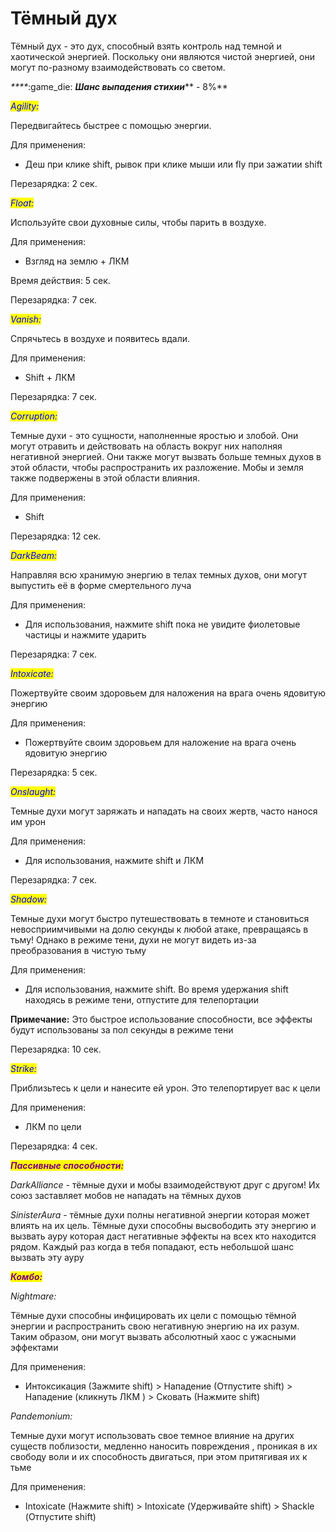 # Тёмный дух

Тёмный дух - это дух, способный взять контроль над темной и хаотической энергией. Поскольку они являются чистой энергией, они могут по-разному взаимодействовать со светом.

_****_:game\_die: _**Шанс выпадения стихии**_** - 8%**

_<mark style="color:blue;">Agility:</mark>_

Передвигайтесь быстрее с помощью энергии.

Для применения:&#x20;

* &#x20;Деш при клике shift, рывок  при клике мыши или fly при зажатии shift

Перезарядка: 2 сек.

_<mark style="color:blue;">Float:</mark>_

Используйте свои духовные силы, чтобы парить в воздухе.

Для применения:&#x20;

* &#x20;Взгляд на землю + ЛКМ

Время действия: 5 сек.

Перезарядка: 7 сек.

_<mark style="color:blue;">Vanish:</mark>_

Спрячьтесь в воздухе и появитесь вдали.

Для применения:&#x20;

* &#x20;Shift + ЛКМ

Перезарядка: 7 сек.

_<mark style="color:blue;">Corruption:</mark>_

Темные духи - это сущности, наполненные яростью и злобой. Они могут отравить и действовать на область вокруг них наполняя негативной энергией. Они также могут вызвать больше темных духов в этой области, чтобы распространить их разложение. Мобы и земля также подвержены в этой области влияния.

Для применения:&#x20;

* &#x20;Shift

Перезарядка: 12 сек.

_<mark style="color:blue;">DarkBeam:</mark>_

Направляя всю хранимую энергию в телах темных духов, они могут выпустить её в форме смертельного луча

Для применения:&#x20;

* &#x20;Для использования, нажмите shift пока не увидите фиолетовые частицы и нажмите ударить

Перезарядка: 7 сек.

_<mark style="color:blue;">Intoxicate:</mark>_

Пожертвуйте своим здоровьем для наложения на врага очень ядовитую энергию

Для применения:&#x20;

* &#x20;Пожертвуйте своим здоровьем для наложение на врага очень ядовитую энергию

Перезарядка: 5 сек.

_<mark style="color:blue;">Onslaught:</mark>_

Темные духи могут заряжать и нападать на своих жертв, часто нанося им урон

Для применения:&#x20;

* &#x20;Для использования, нажмите shift и ЛКМ

Перезарядка: 7 сек.

_<mark style="color:blue;">Shadow:</mark>_

Темные духи могут быстро путешествовать в темноте и становиться невосприимчивыми на долю секунды к любой атаке, превращаясь в тьму! Однако в режиме тени, духи не могут видеть из-за преобразования в чистую тьму

Для применения:&#x20;

* &#x20;Для использования, нажмите shift. Во время удержания shift находясь в режиме тени, отпустите для телепортации

**Примечание:** Это быстрое использование способности, все эффекты будут использованы за пол секунды в режиме тени

Перезарядка: 10 сек.

_<mark style="color:blue;">Strike:</mark>_

Приблизьтесь к цели и нанесите ей урон. Это телепортирует вас к цели

Для применения:

* &#x20;ЛКМ по цели

Перезарядка: 4 сек.

_<mark style="color:purple;">**Пассивные способности:**</mark>_

_DarkAlliance_ - тёмные духи и мобы взаимодействуют друг с другом! Их союз заставляет мобов не нападать на тёмных духов

_SinisterAura_ - тёмные духи полны негативной энергии которая может влиять на их цель. Тёмные духи способны высвободить эту энергию и вызвать ауру которая даст негативные эффекты на всех кто находится рядом. Каждый раз когда в тебя попадают, есть небольшой шанс вызвать эту ауру

_<mark style="color:purple;">**Комбо:**</mark>_

_Nightmare:_

Тёмные духи способны инфицировать их цели с помощью тёмной энергии и распространить свою негативную энергию на их разум. Таким образом, они могут вызвать абсолютный хаос с ужасными эффектами

Для применения:&#x20;

* &#x20;Интоксикация (Зажмите shift) > Нападение (Отпустите shift) > Нападение (кликнуть ЛКМ ) > Сковать (Нажмите shift)

_Pandemonium:_

Темные духи могут использовать свое темное влияние на других существ поблизости, медленно наносить повреждения , проникая в их свободу воли и их способность двигаться, при этом притягивая их к тьме

Для применения:&#x20;

* Intoxicate (Нажмите shift) > Intoxicate (Удерживайте shift) > Shackle (Отпустите shift)

